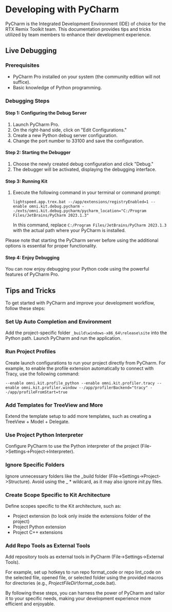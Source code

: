 # Developing with PyCharm

PyCharm is the Integrated Development Environment (IDE) of choice for the RTX Remix Toolkit team. This documentation
provides tips and tricks utilized by team members to enhance their development experience.

## Live Debugging

### Prerequisites

- PyCharm Pro installed on your system (the community edition will not suffice).
- Basic knowledge of Python programming.

### Debugging Steps

#### Step 1: Configuring the Debug Server

1. Launch PyCharm Pro.
2. On the right-hand side, click on "Edit Configurations."
3. Create a new Python debug server configuration.
4. Change the port number to 33100 and save the configuration.

#### Step 2: Starting the Debugger

1. Choose the newly created debug configuration and click "Debug."
2. The debugger will be activated, displaying the debugging interface.

#### Step 3: Running Kit

1. Execute the following command in your terminal or command prompt:

    ```
    lightspeed.app.trex.bat --/app/extensions/registryEnabled=1 --enable omni.kit.debug.pycharm --/exts/omni.kit.debug.pycharm/pycharm_location="C:/Program Files/JetBrains/PyCharm 2023.1.3"
    ```

   In this command, replace `C:/Program Files/JetBrains/PyCharm 2023.1.3` with the actual path where your PyCharm is
   installed.

Please note that starting the PyCharm server before using the additional options is essential for proper functionality.

#### Step 4: Enjoy Debugging

You can now enjoy debugging your Python code using the powerful features of PyCharm Pro.

## Tips and Tricks

To get started with PyCharm and improve your development workflow, follow these steps:

### Set Up Auto Completion and Environment

Add the project-specific folder `_build\windows-x86_64\release\site` into the Python path. Launch PyCharm and run the
application.

### Run Project Profiles

Create launch configurations to run your project directly from PyCharm. For example, to enable the profile extension
automatically to connect with Tracy, use the following command:

```
--enable omni.kit.profile_python --enable omni.kit.profiler.tracy --enable omni.kit.profiler.window --/app/profilerBackend="tracy" --/app/profileFromStart=true
```

### Add Templates for TreeView and More

Extend the template setup to add more templates, such as creating a TreeView + Model + Delegate.

### Use Project Python Interpreter

Configure PyCharm to use the Python interpreter of the project (File->Settings->Project->Interpreter).

### Ignore Specific Folders

Ignore unnecessary folders like the _build folder (File->Settings->Project->Structure). Avoid using the _ * wildcard, as
it may also ignore _init_.py files.

### Create Scope Specific to Kit Architecture

Define scopes specific to the Kit architecture, such as:

- Project extension (to look only inside the extensions folder of the project)
- Project Python extension
- Project C++ extensions

### Add Repo Tools as External Tools

Add repository tools as external tools in PyCharm (File->Settings->External Tools).

For example, set up hotkeys to run repo format_code or repo lint_code on the selected file, opened file, or selected
folder using the provided macros for directories (e.g., $ProjectFileDir$\format_code.bat).

By following these steps, you can harness the power of PyCharm and tailor it to your specific needs, making your
development experience more efficient and enjoyable.

